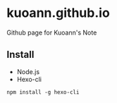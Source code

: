 # kuoann.github.io
Github page for Kuoann's Note

## Install
* Node.js
* Hexo-cli
``` shell
npm install -g hexo-cli
```
